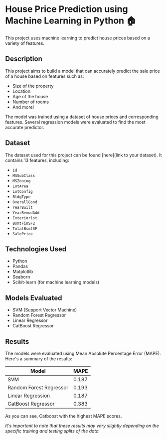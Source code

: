 # House Price Prediction using Machine Learning in Python 🏠 

This project uses machine learning to predict house prices based on a variety of features. 

## Description 

This project aims to build a model that can accurately predict the sale price of a house based on features such as:

*  Size of the property
*  Location
*  Age of the house
*  Number of rooms
*  And more!

The model was trained using a dataset of house prices and corresponding features. Several regression models were evaluated to find the most accurate predictor.

## Dataset 

The dataset used for this project can be found [here](link to your dataset). It contains 13 features, including:

* `Id`
* `MSSubClass`
* `MSZoning`
* `LotArea` 
* `LotConfig`
* `BldgType`
* `OverallCond`
* `YearBuilt`
* `YearRemodAdd`
* `Exterior1st`
* `BsmtFinSF2`
* `TotalBsmtSF`
* `SalePrice`

## Technologies Used 

* Python
* Pandas
* Matplotlib
* Seaborn
* Scikit-learn (for machine learning models)

## Models Evaluated 

* SVM (Support Vector Machine)
* Random Forest Regressor
* Linear Regressor
* CatBoost Regressor

## Results 

The models were evaluated using Mean Absolute Percentage Error (MAPE).  Here's a summary of the results:

| Model                     | MAPE     |
|--------------------------|----------|
| SVM                       | 0.187    | 
| Random Forest Regressor  | 0.193    |
| Linear Regression         | 0.187    |
| CatBoost Regressor        | 0.383 | 

As you can see, Catboost with the highest MAPE scores. 

*It's important to note that these results may vary slightly depending on the specific training and testing splits of the data.*


